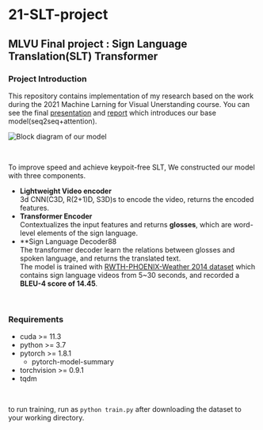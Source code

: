# 21-SLT-project

## MLVU Final project : Sign Language Translation(SLT) Transformer

### Project Introduction
This repository contains implementation of my research based on the work during the 2021 Machine Larning for Visual Unerstanding course. You can see the final [presentation](https://www.youtube.com/watch?v=WEfdDxsFOCc&list=PL0E_1UqNACXDaCMnwgiM75SKIpHf2mpif&index=7) and [report](http://vip.joonseok.net/courses/mlvu_2021_1/projects/team07.pdf) which introduces our base model(seq2seq+attention). <br>


![Block diagram of our model](https://github.com/Seunghoon-Yi/21-SLT-project/assets/57204784/d7b15ece-cfe5-4106-b114-2ced3009c37c)


<br>

To improve speed and achieve keypoit-free SLT, We constructed our model with three components. <br>
* **Lightweight Video encoder** <br>
3d CNN(C3D, R(2+1)D, S3D)s to encode the video, returns the encoded features. <br>
* **Transformer Encoder** <br>
Contextualizes the input features and returns **glosses**, which are word-level elements of the sign language. <br>
* **Sign Language Decoder88 <br>
The transformer decoder learn the relations between glosses and spoken language, and returns the translated text. <br>
The model is trained with [RWTH-PHOENIX-Weather 2014 dataset](https://www-i6.informatik.rwth-aachen.de/~koller/RWTH-PHOENIX/) which contains sign language videos from 5~30 seconds, and recorded a **BLEU-4 score of 14.45**.

<br>

### Requirements
* cuda >= 11.3
* python >= 3.7
* pytorch >= 1.8.1
  * pytorch-model-summary
* torchvision >= 0.9.1
* tqdm
  
<br>

to run training, run as <code>python train.py</code> after downloading the dataset to your working directory. 
